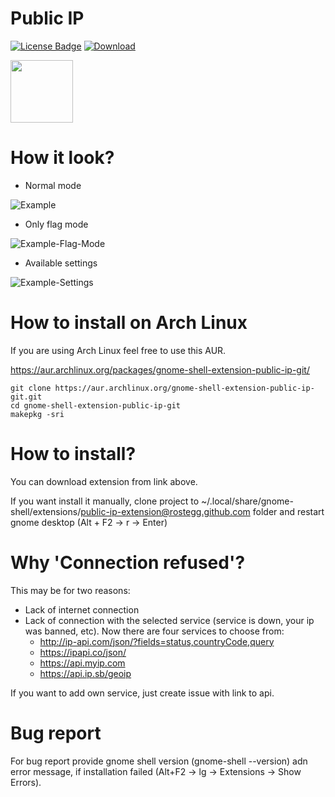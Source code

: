 # Public IP

[![License Badge](https://img.shields.io/badge/license-MIT-blue.svg)](https://github.com/rostegg/email-spoofing-server/blob/master/LICENSE)
[![Download](https://img.shields.io/static/v1.svg?label=Shell:&message=3.26-3.32&color=orange)](https://extensions.gnome.org/extension/1677/public-ip/)

[<img src="https://github.com/JasonLG1979/gnome-shell-extensions-mediaplayer/blob/master/data/get-it-on-ego.svg?sanitize=true" height="100">](https://extensions.gnome.org/extension/1677/public-ip/)

# How it look?

* Normal mode 

![Example](../assets/example.png)

* Only flag mode

![Example-Flag-Mode](../assets/example-only-flag.png)

* Available settings

![Example-Settings](../assets/settings.png)

# How to install on Arch Linux

If you are using Arch Linux feel free to use this AUR.

https://aur.archlinux.org/packages/gnome-shell-extension-public-ip-git/

```
git clone https://aur.archlinux.org/gnome-shell-extension-public-ip-git.git
cd gnome-shell-extension-public-ip-git
makepkg -sri
```

# How to install?

You can download extension from link above.

If you want install it manually, clone project to ~/.local/share/gnome-shell/extensions/public-ip-extension@rostegg.github.com folder and restart gnome desktop (Alt + F2 -> r -> Enter)



# Why 'Connection refused'?  
This may be for two reasons:
* Lack of internet connection  
* Lack of connection with the selected service (service is down, your ip was banned, etc). Now there are four services to choose from:  
  - http://ip-api.com/json/?fields=status,countryCode,query  
  - https://ipapi.co/json/  
  - https://api.myip.com  
  - https://api.ip.sb/geoip   

If you want to add own service, just create issue with link to api.

# Bug report  
For bug report provide gnome shell version (gnome-shell --version) adn error message, if installation failed (Alt+F2 -> lg -> Extensions -> Show Errors).
